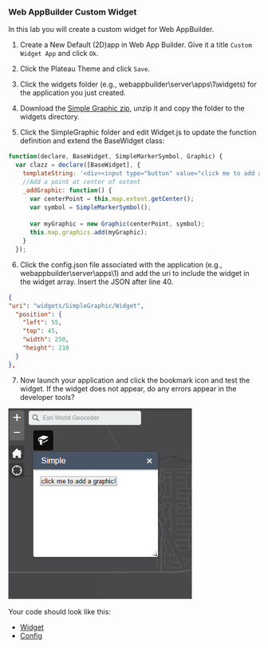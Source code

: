 ### Web AppBuilder Custom Widget

In this lab you will create a custom widget for Web AppBuilder.

1. Create a New Default (2D)app in Web App Builder. Give it a title `Custom Widget App` and click `Ok`.

2. Click the Plateau Theme and click `Save`.

3. Click the widgets folder (e.g., webappbuilder\server\apps\1\widgets) for the application you just created.

4. Download the [Simple Graphic zip](resources/SimpleGraphic.zip?raw=true), unzip it and copy the folder to the widgets directory.

5. Click the SimpleGraphic folder and edit Widget.js to update the function definition and extend the BaseWidget class:

  ```javascript
  function(declare, BaseWidget, SimpleMarkerSymbol, Graphic) {
    var clazz = declare([BaseWidget], {
      templateString: '<div><input type="button" value="click me to add a graphic!" data-dojo-attach-event="click:_addGraphic"></div>',
      //Add a point at center of extent
      _addGraphic: function() {
        var centerPoint = this.map.extent.getCenter();
        var symbol = SimpleMarkerSymbol();

        var myGraphic = new Graphic(centerPoint, symbol);
        this.map.graphics.add(myGraphic);
      }
    });	
  ```

6. Click the config.json file associated with the application (e.g., webappbuilder\server\apps\1) and add the uri to include the widget in the widget array. Insert the JSON after line 40. 
  
  ```json
  {
  "uri": "widgets/SimpleGraphic/Widget",
    "position": {
      "left": 55,
      "top": 45,
      "width": 250,
      "height": 210
    }
  },
  ```

7. Now launch your application and click the bookmark icon and test the widget. If the widget does not appear, do any errors appear in the developer tools?

 ![Step 7](wab_custom_widget/step_7.png)
 
 Your code should look like this:
 * [Widget](wab_custom_widget/simplegraphic_widget.js)
 * [Config](wab_custom_widget/simplegraphic_config.json)
